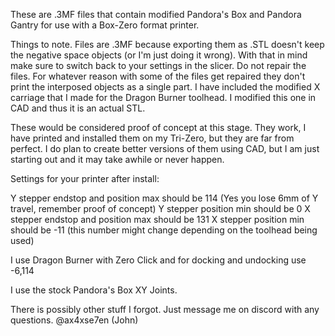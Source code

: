 These are .3MF files that contain modified Pandora's Box and Pandora Gantry for use with a Box-Zero format printer. 

Things to note. Files are .3MF because exporting them as .STL doesn't keep the negative space objects (or I'm just doing it wrong). 
With that in mind make sure to switch back to your settings in the slicer.
Do not repair the files. For whatever reason with some of the files get repaired they don't print the interposed objects as a single part.
I have included the modified X carriage that I made for the Dragon Burner toolhead. I modified this one in CAD and thus it is an actual STL.

These would be considered proof of concept at this stage. They work, I have printed and installed them on my Tri-Zero, but they are far from perfect. 
I do plan to create better versions of them using CAD, but I am just starting out and it may take awhile or never happen.

Settings for your printer after install:

Y stepper endstop and position max should be 114 (Yes you lose 6mm of Y travel, remember proof of concept)
Y stepper position min should be 0
X stepper endstop and position max should be 131
X stepper position min should be -11 (this number might change depending on the toolhead being used)

I use Dragon Burner with Zero Click and for docking and undocking use -6,114

I use the stock Pandora's Box XY Joints.

There is possibly other stuff I forgot. Just message me on discord with any questions. @ax4xse7en (John)
